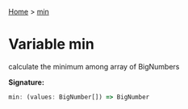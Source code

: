[Home](../index.md) &gt; [min](./min.md)

# Variable min

calculate the minimum among array of BigNumbers

<b>Signature:</b>

```typescript
min: (values: BigNumber[]) => BigNumber
```

